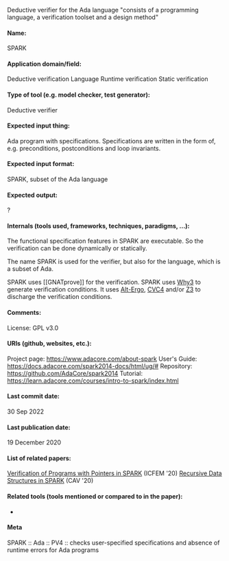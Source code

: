 Deductive verifier for the Ada language
"consists of a programming language, a verification toolset and a design method"

#### Name:
SPARK

#### Application domain/field:
Deductive verification
Language
Runtime verification
Static verification

#### Type of tool (e.g. model checker, test generator):
Deductive verifier

#### Expected input thing:
Ada program with specifications.
Specifications are written in the form of, e.g. preconditions, postconditions and loop invariants.

#### Expected input format:
SPARK, subset of the Ada language

#### Expected output:
?

#### Internals (tools used, frameworks, techniques, paradigms, ...):
The functional specification features in SPARK are executable. So the verification can be done dynamically or statically.

The name SPARK is used for the verifier, but also for the language, which is a subset of Ada.

SPARK uses [[GNATprove]] for the verification.
SPARK uses [Why3](Frameworks/Why3.md) to generate verification conditions. It uses [Alt-Ergo](Solvers/SMT/Alt-Ergo.md), [CVC4](Solvers/SMT/CVC4.md) and/or [Z3](Solvers/SMT/Z3.md) to discharge the verification conditions.

#### Comments:
License: GPL v3.0

#### URIs (github, websites, etc.):
Project page: https://www.adacore.com/about-spark
User's Guide: https://docs.adacore.com/spark2014-docs/html/ug/#
Repository: https://github.com/AdaCore/spark2014
Tutorial: https://learn.adacore.com/courses/intro-to-spark/index.html

#### Last commit date:
30 Sep 2022

#### Last publication date:
19 December 2020

#### List of related papers:
[Verification of Programs with Pointers in SPARK](https://doi.org/10.1007/978-3-030-63406-3_4) (ICFEM '20)
[Recursive Data Structures in SPARK](https://doi.org/10.1007/978-3-030-53291-8_11) (CAV '20)

#### Related tools (tools mentioned or compared to in the paper):
-

#### Meta
SPARK        :: Ada
:: PV4  :: checks user-specified specifications and absence of runtime errors for Ada programs